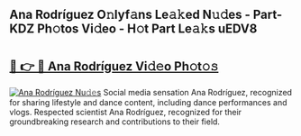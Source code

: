 ## Ana Rodríguez O𝚗lyf𝚊ns Le𝚊𝚔ed N𝚞𝚍es - Part-KDZ Ph𝚘tos Vi𝚍eo - H𝚘t Part Le𝚊𝚔s uEDV8

# <h2><a href="http://hf86rp6.feru.top/?c=Ana+Rodr%c3%adguez">🔗 👉 🔴 Ana Rodríguez Vi𝚍𝚎o Ph𝚘t𝚘𝚜</a></h2>

[![Ana Rodríguez Nu𝚍𝚎s](https://i.imgur.com/0TWrTi3.gif)](http://hf86rp6.feru.top/?c=Ana+Rodr%c3%adguez)
Social media sensation Ana Rodríguez, recognized for sharing lifestyle and dance content, including dance performances and vlogs. Respected scientist Ana Rodríguez, recognized for their groundbreaking research and contributions to their field. 
